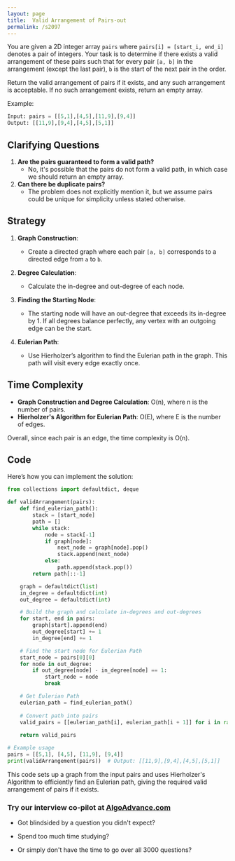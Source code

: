 ```yaml
---
layout: page
title:  Valid Arrangement of Pairs-out
permalink: /s2097
---
```


You are given a 2D integer array `pairs` where `pairs[i] = [start_i, end_i]` denotes a pair of integers. Your task is to determine if there exists a valid arrangement of these pairs such that for every pair `[a, b]` in the arrangement (except the last pair), `b` is the start of the next pair in the order.

Return the valid arrangement of pairs if it exists, and any such arrangement is acceptable. If no such arrangement exists, return an empty array.

Example:
```python
Input: pairs = [[5,1],[4,5],[11,9],[9,4]]
Output: [[11,9],[9,4],[4,5],[5,1]]
```

## Clarifying Questions
1. **Are the pairs guaranteed to form a valid path?**
   - No, it's possible that the pairs do not form a valid path, in which case we should return an empty array.
2. **Can there be duplicate pairs?**
   - The problem does not explicitly mention it, but we assume pairs could be unique for simplicity unless stated otherwise.

## Strategy

1. **Graph Construction**:
   - Create a directed graph where each pair `[a, b]` corresponds to a directed edge from `a` to `b`.

2. **Degree Calculation**:
   - Calculate the in-degree and out-degree of each node.

3. **Finding the Starting Node**:
   - The starting node will have an out-degree that exceeds its in-degree by 1. If all degrees balance perfectly, any vertex with an outgoing edge can be the start.

4. **Eulerian Path**:
   - Use Hierholzer’s algorithm to find the Eulerian path in the graph. This path will visit every edge exactly once.

## Time Complexity

- **Graph Construction and Degree Calculation**: O(n), where n is the number of pairs.
- **Hierholzer's Algorithm for Eulerian Path**: O(E), where E is the number of edges.

Overall, since each pair is an edge, the time complexity is O(n).

## Code

Here’s how you can implement the solution:

```python
from collections import defaultdict, deque

def validArrangement(pairs):
    def find_eulerian_path():
        stack = [start_node]
        path = []
        while stack:
            node = stack[-1]
            if graph[node]:
                next_node = graph[node].pop()
                stack.append(next_node)
            else:
                path.append(stack.pop())
        return path[::-1]

    graph = defaultdict(list)
    in_degree = defaultdict(int)
    out_degree = defaultdict(int)

    # Build the graph and calculate in-degrees and out-degrees
    for start, end in pairs:
        graph[start].append(end)
        out_degree[start] += 1
        in_degree[end] += 1

    # Find the start node for Eulerian Path
    start_node = pairs[0][0]
    for node in out_degree:
        if out_degree[node] - in_degree[node] == 1:
            start_node = node
            break

    # Get Eulerian Path
    eulerian_path = find_eulerian_path()
    
    # Convert path into pairs
    valid_pairs = [[eulerian_path[i], eulerian_path[i + 1]] for i in range(len(eulerian_path) - 1)]
    
    return valid_pairs

# Example usage
pairs = [[5,1], [4,5], [11,9], [9,4]]
print(validArrangement(pairs))  # Output: [[11,9],[9,4],[4,5],[5,1]]
```

This code sets up a graph from the input pairs and uses Hierholzer's Algorithm to efficiently find an Eulerian path, giving the required valid arrangement of pairs if it exists.


### Try our interview co-pilot at [AlgoAdvance.com](https://algoAdvance.com)

- Got blindsided by a question you didn't expect?

- Spend too much time studying?

- Or simply don't have the time to go over all 3000 questions?

